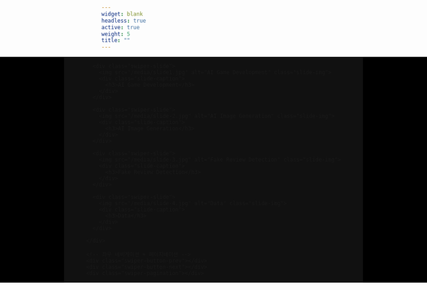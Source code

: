 ```yaml
---
widget: blank
headless: true
active: true
weight: 5
title: ""
---
```


<!-- =============================
     이미지 슬라이더 (Swiper 기반)
     ============================= -->

<!-- ✅ 임시 hover 스타일 (필요 없으면 삭제 가능) -->
<style>
  a:hover, button:hover, .btn:hover, .btn-primary:hover, .btn-slide:hover {
    transform: translateY(-2px) scale(1.04) !important;
    box-shadow: 0 12px 32px rgba(0,0,0,.2) !important;
    transition: transform .12s ease, box-shadow .12s ease !important;
  }
  [class*="card"]:hover,
  .article-card:hover,
  .project-card:hover,
  .publication-card:hover {
    transform: translateY(-6px) !important;
    box-shadow: 0 16px 40px rgba(0,0,0,.18) !important;
  }
</style>

<!-- ✅ 메뉴 hover 효과 -->
<style>
header .navbar .nav-link {
  transition: color .15s ease, background-color .15s ease, box-shadow .15s ease;
}
header .navbar .nav-link:hover {
  color: #ff6b00 !important;
  background: rgba(255, 107, 0, .12) !important;
  border-radius: .5rem;
  box-shadow: 0 4px 14px rgba(0,0,0,.08);
}
header .navbar .nav-link.active,
header .navbar .nav-link[aria-current="page"] {
  color: #ff6b00 !important;
}
header .navbar .nav-link:focus-visible {
  outline: 2px solid #ff6b00 !important;
  outline-offset: 2px;
  border-radius: .5rem;
}
.dark header .navbar .nav-link:hover,
[data-theme="dark"] header .navbar .nav-link:hover {
  color: #ffd166 !important;
  background: rgba(255, 209, 102, .12) !important;
  box-shadow: 0 4px 14px rgba(0,0,0,.25);
}
header .navbar .navbar-nav .nav-link:hover {
  color: #ff6b00 !important;
}
</style>

<!-- ✅ Swiper 스타일 -->
<link rel="stylesheet" href="https://unpkg.com/swiper@10/swiper-bundle.min.css"/>

<!-- ✅ 슬라이더 섹션 -->
<section class="slider-section">
  <div class="swiper">
    <div class="swiper-wrapper">

      <div class="swiper-slide">
        <img src="/media/slide1.jpg" alt="AI Game Development" class="slide-img">
        <div class="slide-caption">
          <h3>AI Game Development</h3>
        </div>
      </div>

      <div class="swiper-slide">
        <img src="/media/slide-2.jpg" alt="AI Image Generation" class="slide-img">
        <div class="slide-caption">
          <h3>AI Image Generation</h3>
        </div>
      </div>

      <div class="swiper-slide">
        <img src="/media/slide-3.jpg" alt="Fake Review Detection" class="slide-img">
        <div class="slide-caption">
          <h3>Fake Review Detection</h3>
        </div>
      </div>

      <div class="swiper-slide">
        <img src="/media/slide-4.jpg" alt="Data" class="slide-img">
        <div class="slide-caption">
          <h3>Data</h3>
        </div>
      </div>

    </div>

    <!-- 좌우 네비게이션 + 페이지네이션 -->
    <div class="swiper-button-prev"></div>
    <div class="swiper-button-next"></div>
    <div class="swiper-pagination"></div>
  </div>
</section>

<!-- ✅ 스타일 정의 -->
<style>
.slider-section{
  position: relative;
  width: 100vw;
  left: 50%;
  right: 50%;
  margin-left: -50vw;
  background-color: #000;
  overflow: hidden;
  display: flex;
  justify-content: center;
  align-items: center;
}
.slider-section .swiper{
  width: 70%;
  aspect-ratio: 16/9;
  background: #111;
  display: flex;
  justify-content: center;
  align-items: center;
}
.slider-section .swiper-slide{
  display: flex;
  justify-content: center;
  align-items: center;
  background: #000;
}
.slider-section .slide-img{
  max-width: 100%;
  max-height: 100%;
  width: auto;
  height: 100%;
  object-fit: contain;
  display: block;
  margin: 0 auto;
  background-color: #000;
}
.slider-section .slide-caption{
  position: absolute;
  left: 50%;
  bottom: 8%;
  transform: translateX(-50%);
  background: rgba(0,0,0,0.55);
  padding: 1rem 1.25rem;
  border-radius: 10px;
  color: white;
  text-align: center;
}
.slider-section .slide-caption h3{
  margin: 0;
  font-size: 1.5rem;
}
.slider-section .btn-slide{
  display: inline-block;
  margin-top: 10px;
  background: #4ea1f3;
  color: white;
  padding: 6px 14px;
  border-radius: 6px;
  text-decoration: none;
  font-size: .9rem;
}
.slider-section .btn-slide:hover{ background: #1f78d1; }
.slider-section .swiper{ --swiper-navigation-size: 18px; }
.slider-section .swiper-button-prev,
.slider-section .swiper-button-next{
  width: 34px; height: 34px;
  background: rgba(0,0,0,0.35);
  border-radius: 50%;
  color: white;
  transition: background .2s;
}
.slider-section .swiper-button-prev:hover,
.slider-section .swiper-button-next:hover{
  background: rgba(0,0,0,0.65);
}
.slider-section .swiper-pagination-bullet{
  width: 7px; height: 7px;
  background: #ccc;
  opacity: .9;
}
.slider-section .swiper-pagination-bullet-active{ background: #fff; }
@media (max-width: 640px){
  .slider-section .swiper{ width: 95%; aspect-ratio: 4/3; }
  .slider-section .slide-caption{ font-size:.85rem; bottom:6%; padding:.7rem 1rem; }
}
</style>

<!-- ✅ Swiper JS -->
<script src="https://unpkg.com/swiper@10/swiper-bundle.min.js"></script>
<script>
document.addEventListener("DOMContentLoaded", function() {
  new Swiper(".swiper", {
    loop: true,
    autoplay: { delay: 3000, disableOnInteraction: false },
    pagination: { el: ".swiper-pagination", clickable: true },
    navigation: { nextEl: ".swiper-button-next", prevEl: ".swiper-button-prev" },
    effect: "slide",
    speed: 700
  });
});
</script>
